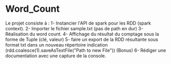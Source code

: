 # Word_Count
Le projet consiste à :
1- Instancier l'API de spark pour les RDD (spark context). 
2- Importer le fichier sample.txt (pas de path en dur)
3- Réalisation  du word count.
4- Affichage du résultat du comptage sous la forme de Tuple (clé, valeur) 
5- faire un export de la RDD résultante sous format txt dans un nouveau répertoire indication (rdd.coalesce(1).saveAsTextFile("Path to new File")) 
(Bonus) 6- Rédiger une documentation avec une capture de la console.
